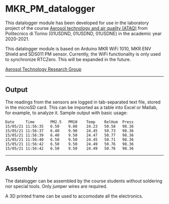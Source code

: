 # MKR_PM_datalogger
 
 This datalogger module has been developed for use in the laboratory project of the course [Aerosol technology and air quality (ATAQ)](https://didattica.polito.it/pls/portal30/gap.pkg_guide.viewGap?p_cod_ins=01USDND&p_a_acc=2021&p_header=S&p_lang=IT "ATAQ course description at PoliTo's website") from Politecnico di Torino (01USDND, 01USDND, 01USDNE) in the academic year 2020-2021.

 This datalogger module is based on Arduino MKR WiFi 1010, MKR ENV Shield and SDS011 PM sensor.
 Currently, the WiFi functionality is only used to synchronize RTCZero. This will be expanded in the future.






[Aerosol Technology Research Group](http://aerosoltech.polito.it/ "Aerosol Technology Research Group")

***



## Output


The readings from the sensors are logged in tab-separated text file, stored in the microSD card.
This can be imported as a table into Excel or Matlab, for example, to analyze it.
Sample output with basic usage:

```
Date     Time   	PM2.5	PM10	Temp	RelHum	Press
15/05/21 11:56:35	6.50	9.80	24.23	50.58	98.36	
15/05/21 11:56:37	6.40	9.90	24.45	50.73	98.36	
15/05/21 11:56:39	6.40	9.50	24.47	50.77	98.36	
15/05/21 11:56:40	6.50	9.50	24.45	50.71	98.36	
15/05/21 11:56:42	6.50	9.50	24.49	50.76	98.36	
15/05/21 11:56:42	6.50	9.50	24.49	50.76	98.36	

```

***



## Assembly

The datalogger can be assembled by the course students without soldering nor special tools. Only jumper wires are required. 

A 3D printed frame can be used to accomodate all the electronics.
  

